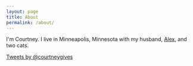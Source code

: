 ```yaml
---
layout: page
title: About
permalink: /about/
---
```


I'm Courtney. I live in Minneapolis, Minnesota with my husband, [Alex](http://alex.ives.mn), and two cats.

<script src="//platform.linkedin.com/in.js" type="text/javascript"></script>
<script type="IN/MemberProfile" data-id="https://www.linkedin.com/pub/courtney-ives/23/762/a70" data-format="inline" data-related="false"></script>

<a class="twitter-timeline" href="https://twitter.com/courtneygives" data-widget-id="615906383322419201">Tweets by @courtneygives</a>
<script>!function(d,s,id){var js,fjs=d.getElementsByTagName(s)[0],p=/^http:/.test(d.location)?'http':'https';if(!d.getElementById(id)){js=d.createElement(s);js.id=id;js.src=p+"://platform.twitter.com/widgets.js";fjs.parentNode.insertBefore(js,fjs);}}(document,"script","twitter-wjs");</script>